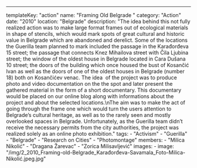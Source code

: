 ---
  templateKey: "action"
  name: "Framing Old Belgrade "
  category: "Action"
  date: "2010"
  location: "Belgrade"
  description: "The idea behind this not fully realized action was to make large format frames out of ecological materials in shape of stencils, which would mark spots of great cultural and historic value in Belgrade which are abandoned and derelict. Some of the locations the Guerilla team planned to mark included the passage in the Karađorđeva 15 street; the passage that connects Knez Mihailova street with Čila Ljubina street; the window of the oldest house in Belgrade located in Cara Dušana 10 street; the doors of the building which once housed the bust of Kosančić Ivan as well as the doors of one of the oldest houses in Belgrade (number 18) both on Kosančićev venac. The idea  of the project was to produce photo and video documentation on the the spot and later present the gathered material in the form of a short documentary. This documentary would be placed on our online blog along with informations about the project and about the selected locations.\nThe aim was to make the act of going through the frame one which would turn the users attention to Belgrade’s cultural heritage, as well as to the rarely seen and mostly overlooked spaces in Belgrade. Unfortunately, as the Guerilla team didn’t receive the necessary permits from the city authorities, the project was realized solely as an online photo exhibition."
  tags:
    - "Activism"
    - "Guerilla"
    - "Belgrade"
    - "Research on Cities"
    - "Photomontage"
  members:
    - "Milica Nikolić"
    - "Dragana Žarevac"
    - "Zorica Milisavljević"
  images:
    -
      image: "/img/2_2010_Framing-old-Belgrade_Karađorđeva-Savamala_Foto-Milica-Nikolić.jpeg.jpg"
